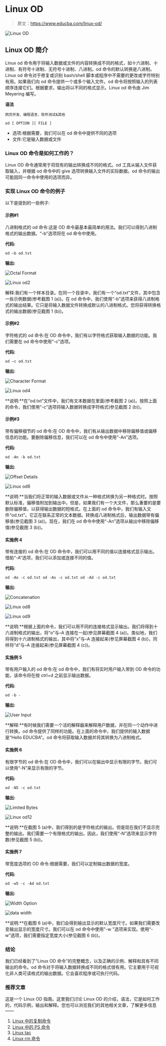 # Linux OD

> 原文：<https://www.educba.com/linux-od/>

![Linux OD](img/6acabf0f36e5c7adbd4b12051f8619ef.png)



## Linux OD 简介

Linux od 命令用于将输入数据或文件的内容转换成不同的格式，如十六进制、十进制、有符号十进制、无符号十进制、八进制。od 命令的默认转换是八进制。Linux od 命令对于修复或识别 bash/shell 脚本或程序中不需要的更改或字符特别有用。如果我们向 od 命令提供一个或多个输入文件。od 命令将按照输入的列表顺序连接它们。根据要求，输出将以不同的格式显示。Linux od 命令由 Jim Meyering 编写。

**语法**

<small>网页开发、编程语言、软件测试&其他</small>

`od [ OPTION ][ FILE ]`

*   选项:根据需要，我们可以在 od 命令中提供不同的选项
*   文件:它是输入数据或文件

### Linux OD 命令是如何工作的？

Linux OD 命令通常用于将现有的输出转换成不同的格式。od 工具从输入文件获取输入，并根据 od 命令中的 give 选项转换输入文件的实际数据。od 命令的输出可能因同一命令中使用的选项而异。

### 实现 Linux OD 命令的例子

以下是提到的一些例子:

#### 示例#1

八进制格式的 od 命令:这是 OD 命令最基本最简单的用法。我们可以得到八进制格式的输出数据。“-b”选项将在 od 命令中使用。

**代码:**

`od –b od.txt`

**输出:**

![Octal Format](img/b1d3ce01a0a8ace01d53ca399b9dc52e.png)



![Linux od2](img/3ba0dda1598b72a8bcc34ff07db8d309.png)



解释:我们有一个样本目录。在同一个目录中，我们有一个“od.txt”文件，其中包含一些示例数据(参考截图 1 (a))。在 od 命令中，我们使用“-b”选项来获得八进制格式的输出结果。它只是将输入数据文件转换成默认的八进制格式。您将获得转换格式的输出数据(参见截图 1 (b))。

#### 示例#2

字符格式的 od 命令:在 OD 命令中，我们有以字符格式获取输入数据的功能。我们需要在 od 命令中使用“-c”选项。

**代码:**

`od –c od.txt`

**输出:**

![Character Format](img/98bb622df4c82481091547e552cad801.png)



![Linux od4](img/5ae516e0602e95da2bfd5b58f6bd4632.png)



**说明:**在“od.txt”文件中，我们有文本数据在里面(参考截图 2 (a))。按照上面的命令，我们使用“-c”选项将输入数据转换成字符格式(参见截图 2 (b))。

#### 示例#3

带有偏移细节的 od 命令:在 OD 命令中，我们有从输出数据中移除偏移值或偏移信息的功能。要删除偏移信息，我们可以在 od 命令中使用“-An”选项。

**代码:**

`od -An -b od.txt`

**输出:**

![Offset Details](img/21958e3db9334789428143f5361e2fb4.png)



![Linux od6](img/0aceae485a8786a3b9dbf17593b78d0b.png)



**说明:**当我们将正常的输入数据或文件从一种格式转换为另一种格式时。按照默认标准，偏移值附加到输出中。但是，如果我们有一个大文件，那么重要的是要删除偏移值，以获得输出数据的短格式。在上面的 od 命令中，我们有输入文件“od.txt”。它正在联系正常的文本数据。转换成八进制格式后，输出数据带有偏移值(参见截图 3 (a))。现在，我们在 od 命令中使用“-An”选项从输出中移除偏移值(参见截图 3 (b))。

#### 实施例 4

带有连接的 od 命令:在 OD 命令中，我们可以用不同的值以连接格式显示输出。借助“-A”选项，我们可以添加或连接不同的值。

**代码:**

`od -Ao -c od.txt
od -Ax -c od.txt
od -Ad -c od.txt`

**输出:**

![Concatenation](img/97d4e282db192616f6442a61c26231ba.png)



![Linux od8](img/293f58eec24af0eed216a74c2e298bad.png)



![Linux od9](img/ca653301ace2a47fecbb5ee848f7cffc.png)



**说明:**根据上面的命令，我们可以用不同的连接格式显示输出。我们将得到十六进制格式的输出，将“o”与–A 连接在一起(参见屏幕截图 4 (a))。类似地，我们将得到十六进制格式的输出，其中将“x”与–A 连接起来(参见屏幕截图 4 (b))，同样将“d”与–A 连接起来(参见屏幕截图 4 (c))。

#### 实施例 5

带有用户输入的 od 命令:在 od 命令中，我们有将实时用户输入带到 OD 命令的功能，该命令将在按 ctrl+d 之前显示输出数据。

**代码:**

`od -b -`

**输出:**

![User Input](img/320ce351bd1d48e4fbd1d6a5d2e5f196.png)



**解释:**有时候我们需要一个活的解释器来解释用户数据，并在同一个动作中进行转换。od 命令提供了同样的功能。在上面的命令中，我们提供的输入数据是“Hello EDUCBA”。od 命令将获取输入数据并将其转换为八进制格式。

#### 实施例 6

有限字节的 od 命令:在 OD 命令中，我们可以在输出中显示有限的字节。我们可以使用“-N”来显示有限的字节。

**代码:**

`od -N5 -c od.txt`

**输出:**

![Limited Bytes](img/d08c621259e5ad2f294155eb0317a8fe.png)



![Linux od12](img/d9916fa591daa9fda7a3715e54f6a28b.png)



**说明:**在截图 5 (a)中，我们得到的是字符格式的输出。但是现在我们不显示完整的输出。我们需要一个有限格式的输出。因此，我们使用“-N”选项来显示字符数(参见截图 5 (b))。

#### 实施例 7

带宽度选项的 OD 命令:根据需要，我们可以定制输出数据的宽度。

**代码:**

`od -w5 -c -Ad od.txt`

**输出:**

![Width Option](img/c499f5cdfb92545a5e8152e1a60feac2.png)



![data width](img/c69b2c47ce1c84e0a194e02d6402a748.png)



**说明:**在截图 6 (a)中，我们会得到输出显示的默认宽度尺寸。如果我们需要改变输出显示的宽度尺寸。我们可以在 od 命令中使用"-w "选项来实现。使用“-w”选项，我们需要指定宽度大小(参见截图 6 (b))。

### 结论

我们已经看到了“Linux OD 命令”的完整概念，以及正确的示例、解释和具有不同输出的命令。od 命令对于将输入数据转换成不同的格式很有用。它主要用于可视化非人类可读格式的输出数据。它会喜欢程序或可执行代码。

### 推荐文章

这是一个 Linux OD 指南。这里我们讨论 Linux OD 的介绍，语法，它是如何工作的，代码示例，输出和解释。您也可以浏览我们的其他相关文章，了解更多信息——

1.  [Linux 中的复制命令](https://www.educba.com/copy-command-in-linux/)
2.  [Linux 中的 PS 命令](https://www.educba.com/ps-command-in-linux/)
3.  [Linux tac](https://www.educba.com/linux-tac/)
4.  [Linux rm 命令](https://www.educba.com/linux-rm-command/)





